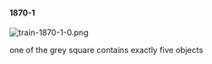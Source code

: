 #### 1870-1
![train-1870-1-0.png](https://github.com/lil-lab/nlvr/raw/master/nlvr/train/images/64/train-1870-1-0.png "train-1870-1-0.png")

one of the grey square contains exactly five objects